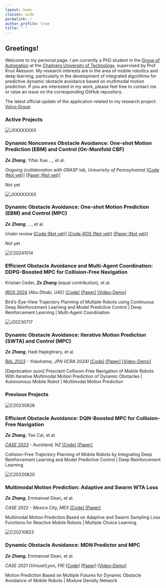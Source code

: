 ```yaml
---
layout: home
classes: wide
permalink: /
author_profile: true
title: " "
---
```


## Greetings!

Welcome to my personal page. I am currently a PhD student in the [Group of Automation](https://www.chalmers.se/en/departments/e2/research/systems-and-control/automation/) at the [Chalmers University of Technology](https://www.chalmers.se/en/), supervised by Prof. Knut Åkesson. My research interests are in the area of mobile robotics and deep learning, particularly in the development of integrated algorithms for predictive dynamic obstacle avoidance based on multimodal motion prediction. If you are interested in my work, please feel free to contact me or raise an issue on the corresponding GitHub repository.

The latest official update of the application related to my research project: [Volvo Group](https://www.youtube.com/watch?v=DA7lKiCdkCc&t=132s&ab_channel=VolvoGroup)

### Active Projects

<div class="compact-post">
  <div class="compact-post-image">
    <img src="\assets\images\test.png" alt="JXXXXXXXX">  
  </div>
  <div class="compact-post-details">
    <h3 class="compact-post-title">Dynamic Nonconvex Obstacle Avoidance: One-shot Motion Prediction (EBM) and Control (On-Manifold CBF)</h3>
    <p class="compact-authors"><b class="compact-myname"><i>Ze Zhang</i></b>, Yifan Xue ..., et al.</p>
    <p><i>Ongoing (collaboration with GRASP lab, Univerisity of Pennsylvania)</i> 
      <a href="">[Code (Not yet)]</a> 
      <a href="">[Paper (Not yet)]</a>
      <!-- <a href="https://youtu.be/j4n2mt0KdMY">[Video-Demo]</a> -->
    </p>
    <p class="compact-post-description">Not yet</p>
  </div>
</div>

<div class="compact-post">
  <div class="compact-post-image">
    <img src="\assets\images\test.png" alt="JXXXXXXXX">  
  </div>
  <div class="compact-post-details">
    <h3 class="compact-post-title">Dynamic Obstacle Avoidance: One-shot Motion Prediction (EBM) and Control (MPC)</h3>
    <p class="compact-authors"><b class="compact-myname"><i>Ze Zhang</i></b>, ..., et al.</p>
    <p><i>Under review</i> 
      <a href="">[Code (Not yet)]</a> 
      <a href="">[Code-ROS (Not yet)]</a> 
      <a href="">[Paper (Not yet)]</a>
    </p>
    <p class="compact-post-description">Not yet</p>
  </div>
</div>

<div class="compact-post">
  <div class="compact-post-image">
    <img src="\assets\images\C20241014_cover.png" alt="C20241014">  
  </div>
  <div class="compact-post-details">
    <h3 class="compact-post-title">Efficient Obstacle Avoidance and Multi-Agent Coordination: DDPG-Boosted MPC for Collision-Free Navigation</h3>
    <p class="compact-authors">Kristian Ceder, <b class="compact-myname"><i>Ze Zhang</i></b> (equal contribution), et al.</p>
    <p><i><a href="https://ieeexplore.ieee.org/document/10801434">IROS 2024</a> (Abu Dhabi, UAE)</i> 
      <a href="https://github.com/kristianceder/DRL-Traj-Planner">[Code]</a>  
      <a href="\assets\papers\IROS2024_Co_DDPG_MPC_MultiAgent.pdf">[Paper]</a>
      <a href="https://youtu.be/x0JXqocSIhQ">[Video-Demo]</a>
    </p>
    <p class="compact-post-description">Bird’s-Eye-View Trajectory Planning of Multiple Robots using Continuous Deep Reinforcement Learning and Model Predictive Control | Deep Reinforcement Learning | Multi-Agent Coordination</p>
  </div>
</div>

<div class="compact-post">
  <div class="compact-post-image">
    <img src="\assets\images\J20230717_cover.png" alt="J20230717">  
  </div>
  <div class="compact-post-details">
    <h3 class="compact-post-title">Dynamic Obstacle Avoidance: Iterative Motion Prediction (SWTA) and Control (MPC)</h3>
    <p class="compact-authors"><b class="compact-myname"><i>Ze Zhang</i></b>, Hadi Hajieghrary, et al.</p>
    <p><i><a href="https://ieeexplore.ieee.org/document/10185133"> RAL 2023</a> - Yokohama, JPN (ICRA 2024)</i> 
      <a href="https://github.com/Woodenonez/DyObAv-MPCnWTA-Warehouse">[Code]</a> 
      <a href="\assets\papers\RAL2023_Ze_MPC_WTA.pdf">[Paper]</a>
      <!-- <a href="https://ieeexplore.ieee.org/document/10185133">[Paper]</a> -->
      <a href="https://youtu.be/XM6Ya11B81Q">[Video-Demo]</a>
    </p>
    <p class="compact-post-description">[Deprecation soon] Prescient Collision-Free Navigation of Mobile Robots With Iterative Multimodal Motion Prediction of Dynamic Obstacles | Autonomous Mobile Robot | Multimodal Motion Prediction</p>
  </div>
</div>


### Previous Projects

<div class="compact-post">
  <div class="compact-post-image">
    <img src="\assets\images\C20230826_cover.png" alt="C20230826">  
  </div>
  <div class="compact-post-details">
    <h3 class="compact-post-title">Efficient Obstacle Avoidance: DQN-Boosted MPC for Collision-Free Navigation</h3>
    <p class="compact-authors"><b class="compact-myname"><i>Ze Zhang</i></b>, Yao Cai, et al.</p>
    <p><i><a href="https://ieeexplore.ieee.org/document/10260515">CASE 2023</a> - Auckland, NZ</i> 
      <a href="https://github.com/Woodenonez/TrajTrack-MPCnDQN-RLBoost">[Code]</a> 
      <a href="\assets\papers\CASE2023_Ze_DQN_MPC.pdf">[Paper]</a>
      <!-- <a href="https://ieeexplore.ieee.org/document/10260515">[Paper]</a> -->
    </p>
    <p class="compact-post-description">Collision-Free Trajectory Planning of Mobile Robots by Integrating Deep Reinforcement Learning and Model Predictive Control | Deep Reinforcement Learning</p>
  </div>
</div>

<div class="compact-post">
  <div class="compact-post-image">
    <img src="\assets\images\C20220820_cover.png" alt="C20220820">  
  </div>
  <div class="compact-post-details">
    <h3 class="compact-post-title">Multimodal Motion Prediction: Adaptive and Swarm WTA Loss</h3>
    <p class="compact-authors"><b class="compact-myname"><i>Ze Zhang</i></b>, Emmanuel Dean, et al.</p>
    <p><i>CASE 2022 - Mexico City, MEX</i> 
      <a href="https://github.com/Woodenonez/M3P-SWTA-Pytorch">[Code]</a> 
      <a href="\assets\papers\CASE2022_Ze_SwarmLoss.pdf">[Paper]</a>
      <!-- <a href="https://ieeexplore.ieee.org/document/9926544">[Paper]</a> -->
    </p>
    <p class="compact-post-description">Multimodal Motion Prediction Based on Adaptive and Swarm Sampling Loss Functions for Reactive Mobile Robots | Multiple Choice Learning</p>
  </div>
</div>

<div class="compact-post">
  <div class="compact-post-image">
    <img src="\assets\images\C20210823_cover.png" alt="C20210823">  
  </div>
  <div class="compact-post-details">
    <h3 class="compact-post-title">Dynamic Obstacle Avoidance: MDN Predictor and MPC</h3>
    <p class="compact-authors"><b class="compact-myname"><i>Ze Zhang</i></b>, Emmanuel Dean, et al.</p>
    <p><i>CASE 2021 (Virtual/Lyon, FR)</i> 
      <a href="https://github.com/Woodenonez/M3P-MDN-CASE2021">[Code]</a> 
      <a href="\assets\papers\CASE2021_Ze_MDN_NMPC_Ref.pdf">[Paper]</a>
      <!-- <a href="https://ieeexplore.ieee.org/document/9551463">[Paper]</a> -->
      <a href="https://youtu.be/vZI3-TnQZ1c">[Video-Demo]</a>
    </p>
    <p class="compact-post-description">Motion Prediction Based on Multiple Futures for Dynamic Obstacle Avoidance of Mobile Robots | Mixture Density Network</p>
  </div>
</div>
